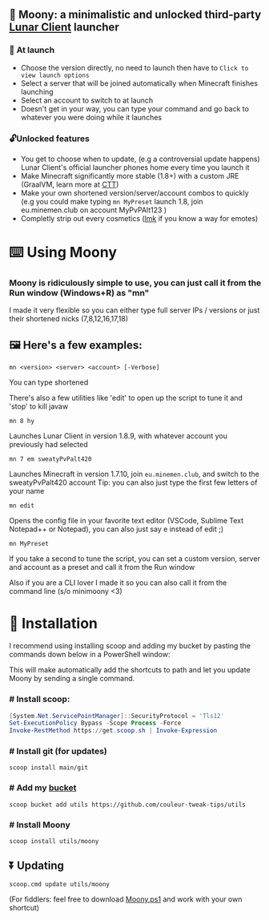 ## 🌙 **Moony**: a minimalistic and unlocked third-party [Lunar Client](https://lunarclient.com) launcher

### 🚀 **At launch**
* Choose the version directly, no need to launch then have to ``Click to view launch options``
* Select a server that will be joined automatically when Minecraft finishes launching
* Select an account to switch to at launch
* Doesn't get in your way, you can type your command and go back to whatever you were doing while it launches
### 🔓**Unlocked features**
* You get to choose when to update, (e.g a controversial update happens) Lunar Client's official launcher phones home every time you launch it
* Make Minecraft significantly more stable (1.8+) with a custom JRE (GraalVM, learn more at [CTT](http://dsc.gg/CTT))
* Make your own shortened version/server/account combos to quickly (e.g you could make typing `mn MyPreset` launch 1.8, join eu.minemen.club on account MyPvPAlt123 )
* Completly strip out every cosmetics ([lmk](https://t.me/Couleur) if you know a way for emotes)

# ⌨️ Using Moony
### Moony is ridiculously simple to use, you can just call it from the Run window (Windows+R) as "mn"
I made it very flexible so you can either type full server IPs / versions or just their shortened nicks (7,8,12,16,17,18)

## 🖼 Here's a few examples:

```
mn <version> <server> <account> [-Verbose]
```
 You can type shortened 

 There's also a few utilities like 'edit' to open up the script to tune it and 'stop' to kill javaw
```
mn 8 hy
```
 Launches Lunar Client in version 1.8.9, with whatever account you previously had selected

```
mn 7 em sweatyPvPalt420
```
 Launches Minecraft in version 1.7.10, join ``eu.minemen.club``, and switch to the sweatyPvPalt420 account
 Tip: you can also just type the first few letters of your name
```
mn edit
```
 Opens the config file in your favorite text editor (VSCode, Sublime Text Notepad++ or Notepad), you can also just say e instead of edit ;)
```
mn MyPreset
```
 If you take a second to tune the script, you can set a custom version, server and account as a preset and call it from the Run window

Also if you are a CLI lover I made it so you can also call it from the command line (s/o minimoony <3)

# 🥄 Installation

I recommend using installing scoop and adding my bucket by pasting the commands down below in a PowerShell window:

This will make automatically add the shortcuts to path and let you update Moony by sending a single command.

### \# Install scoop:
```powershell
[System.Net.ServicePointManager]::SecurityProtocol = 'Tls12'
Set-ExecutionPolicy Bypass -Scope Process -Force
Invoke-RestMethod https://get.scoop.sh | Invoke-Expression
```

### \# Install git (for updates)
```
scoop install main/git
```
### \# Add my [bucket](https://github.com/couleur-tweak-tips/utils)
```
scoop bucket add utils https://github.com/couleur-tweak-tips/utils
```
### \# Install Moony
```
scoop install utils/moony
```


## ⏬ Updating

```
scoop.cmd update utils/moony
```

(For fiddlers: feel free to download [Moony.ps1](https://github.com/couleur-tweak-tips/Moony/blob/main/Moony.ps1) and work with your own shortcut)